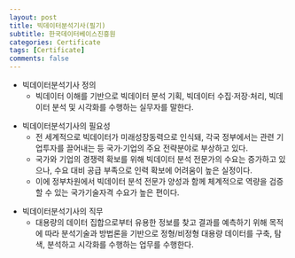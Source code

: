 ```yaml
---
layout: post
title: 빅데이터분석기사(필기)
subtitle: 한국데이터베이스진흥원
categories: Certificate
tags: [Certificate]
comments: false
---
```


* 빅데이터분석기사 정의
  * 빅데이터 이해를 기반으로 빅데이터 분석 기획, 빅데이터 수집·저장·처리, 빅데이터 분석 및 시각화를 수행하는 실무자를 말한다.
  <p>
* 빅데이터분석기사의 필요성
  * 전 세계적으로 빅데이터가 미래성장동력으로 인식돼, 각국 정부에서는 관련 기업투자를 끌어내는 등 국가·기업의 주요 전략분야로 부상하고 있다.
  * 국가와 기업의 경쟁력 확보를 위해 빅데이터 분석 전문가의 수요는 증가하고 있으나, 수요 대비 공급 부족으로 인력 확보에 어려움이 높은 실정이다.
  * 이에 정부차원에서 빅데이터 분석 전문가 양성과 함께 체계적으로 역량을 검증할 수 있는 국가기술자격 수요가 높은 편이다.
  <p>
* 빅데이터분석기사의 직무
  * 대용량의 데이터 집합으로부터 유용한 정보를 찾고 결과를 예측하기 위해 목적에 따라 분석기술과 방법론을 기반으로 정형/비정형 대용량 데이터를 구축, 탐색, 분석하고 시각화를 수행하는 업무를 수행한다.